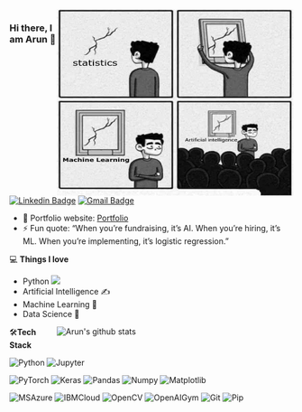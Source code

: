 <img align="right" src="https://github.com/ioarun/ioarun/blob/main/ml-comic-2.jpeg" alt="Coder GIF" width="420" height="330">


### Hi there, I am Arun 👋
[![Linkedin Badge](https://img.shields.io/badge/-ioarun-blue?style=flat-square&logo=Linkedin&logoColor=white&link=https://www.linkedin.com/in/ioarun/)](https://www.linkedin.com/in/ioarun/)
[![Gmail Badge](https://img.shields.io/badge/-arun.etc.kumar@gmail.com-c14438?style=flat-square&logo=Gmail&logoColor=white&link=mailto:arun.etc.kumar@gmail.com)](mailto:arun.etc.kumar@gmail.com) 

- 🎯 Portfolio website: [Portfolio](https://ioarun.github.io/)
- ⚡ Fun quote: “When you’re fundraising, it’s AI. When you’re hiring, it’s ML. When you’re implementing, it’s logistic regression.” 

💻 **Things I love**
- Python <img src="https://media.giphy.com/media/WUlplcMpOCEmTGBtBW/giphy.gif" width="30"> 
- Artificial Intelligence ✍️
- Machine Learning 🧐
- Data Science 😬

<a href="https://gitstats.me/ioarun">
    <img width="420" height="auto" align="right" alt="Arun's github stats" 
    src="https://github-readme-stats.vercel.app/api?username=ioarun&show_icons=true&theme=dark&count_private=false&include_all_commits=true" />
</a>

🛠**Tech Stack**

![Python](https://img.shields.io/badge/-Python-000000?style=flat&logo=python)
![Jupyter](https://img.shields.io/badge/-Jupyter-000000?style=flat&logo=jupyter)

![PyTorch](https://img.shields.io/badge/-PyTorch-000000?style=flat&logo=pytorch)
![Keras](https://img.shields.io/badge/-Keras-000000?style=flat&logo=Keras)
![Pandas](https://img.shields.io/badge/-Pandas-000000?style=flat&logo=pandas)
![Numpy](https://img.shields.io/badge/-Numpy-000000?style=flat&logo=numpy)
![Matplotlib](https://img.shields.io/badge/-Matplotlib-000000?style=flat&logo=matplotlib)

![MSAzure](https://img.shields.io/badge/-MSAzure-000000?style=flat&logo=MSAzure)
![IBMCloud](https://img.shields.io/badge/-IBMCloud-000000?style=flat&logo=ibmcloud)
![OpenCV](https://img.shields.io/badge/-OpenCV-000000?style=flat&logo=opencv)
![OpenAIGym](https://img.shields.io/badge/-OpenAIGym-000000?style=flat&logo=openai)
![Git](https://img.shields.io/badge/-Git-000000?style=flat&logo=git&logoColor=F05032)
![Pip](https://img.shields.io/badge/-Pip-000000?style=flat&logo=pip)

